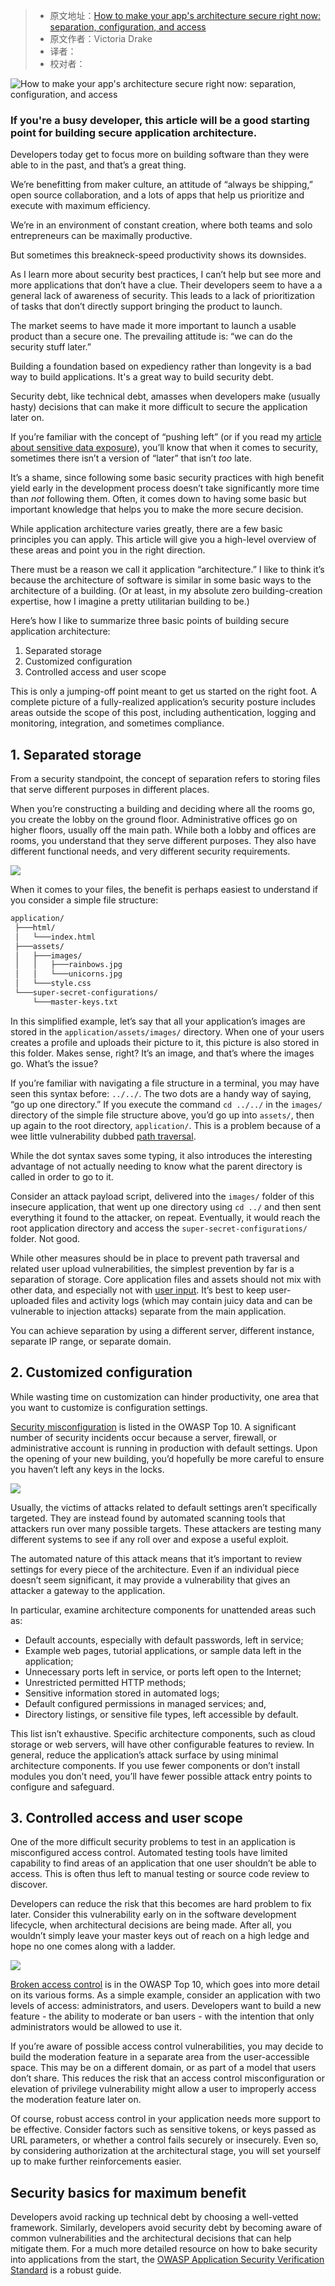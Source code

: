 > - 原文地址：[How to make your app's architecture secure right now: separation, configuration, and access](https://www.freecodecamp.org/news/secure-application-basics/)
> - 原文作者：Victoria Drake
> - 译者：
> - 校对者：

![How to make your app's architecture secure right now: separation, configuration, and access](https://www.freecodecamp.org/news/content/images/size/w2000/2019/09/cover-2.png)

### If you're a busy developer, this article will be a good starting point for building secure application architecture.

Developers today get to focus more on building software than they were able to in the past, and that’s a great thing.

We’re benefitting from maker culture, an attitude of “always be shipping,” open source collaboration, and a lots of apps that help us prioritize and execute with maximum efficiency.

We’re in an environment of constant creation, where both teams and solo entrepreneurs can be maximally productive.

But sometimes this breakneck-speed productivity shows its downsides.

As I learn more about security best practices, I can’t help but see more and more applications that don’t have a clue. Their developers seem to have a a general lack of awareness of security. This leads to a lack of prioritization of tasks that don’t directly support bringing the product to launch.

The market seems to have made it more important to launch a usable product than a secure one. The prevailing attitude is: “we can do the security stuff later.”

Building a foundation based on expediency rather than longevity is a bad way to build applications. It's a great way to build security debt.

Security debt, like technical debt, amasses when developers make (usually hasty) decisions that can make it more difficult to secure the application later on.

If you’re familiar with the concept of “pushing left” (or if you read my  [article about sensitive data exposure][1]), you’ll know that when it comes to security, sometimes there isn’t a version of “later” that isn’t  _too_  late.

It’s a shame, since following some basic security practices with high benefit yield early in the development process doesn’t take significantly more time than  _not_  following them. Often, it comes down to having some basic but important knowledge that helps you to make the more secure decision.

While application architecture varies greatly, there are a few basic principles you can apply. This article will give you a high-level overview of these areas and point you in the right direction.

There must be a reason we call it application “architecture.” I like to think it’s because the architecture of software is similar in some basic ways to the architecture of a building. (Or at least, in my absolute zero building-creation expertise, how I imagine a pretty utilitarian building to be.)

Here’s how I like to summarize three basic points of building secure application architecture:

1.  Separated storage
2.  Customized configuration
3.  Controlled access and user scope

This is only a jumping-off point meant to get us started on the right foot. A complete picture of a fully-realized application’s security posture includes areas outside the scope of this post, including authentication, logging and monitoring, integration, and sometimes compliance.

## 1\. Separated storage

From a security standpoint, the concept of separation refers to storing files that serve different purposes in different places.

When you’re constructing a building and deciding where all the rooms go, you create the lobby on the ground floor. Administrative offices go on higher floors, usually off the main path. While both a lobby and offices are rooms, you understand that they serve different purposes. They also have different functional needs, and very different security requirements.

![](https://www.freecodecamp.org/news/content/images/2019/09/separation.png)

When it comes to your files, the benefit is perhaps easiest to understand if you consider a simple file structure:

```txt
application/
 ├───html/
 │   └───index.html
 ├───assets/
 │   ├───images/
 │   │   ├───rainbows.jpg
 │   │   └───unicorns.jpg
 │   └───style.css
 └───super-secret-configurations/
     └───master-keys.txt
```

In this simplified example, let’s say that all your application’s images are stored in the  `application/assets/images/`  directory. When one of your users creates a profile and uploads their picture to it, this picture is also stored in this folder. Makes sense, right? It’s an image, and that’s where the images go. What’s the issue?

If you’re familiar with navigating a file structure in a terminal, you may have seen this syntax before:  `../../`. The two dots are a handy way of saying, “go up one directory.” If you execute the command  `cd ../../`  in the  `images/`  directory of the simple file structure above, you’d go up into  `assets/`, then up again to the root directory,  `application/`. This is a problem because of a wee little vulnerability dubbed  [path traversal][2].

While the dot syntax saves some typing, it also introduces the interesting advantage of not actually needing to know what the parent directory is called in order to go to it.

Consider an attack payload script, delivered into the  `images/`  folder of this insecure application, that went up one directory using  `cd ../`  and then sent everything it found to the attacker, on repeat. Eventually, it would reach the root application directory and access the  `super-secret-configurations/`  folder. Not good.

While other measures should be in place to prevent path traversal and related user upload vulnerabilities, the simplest prevention by far is a separation of storage. Core application files and assets should not mix with other data, and especially not with  [user input][3]. It’s best to keep user-uploaded files and activity logs (which may contain juicy data and can be vulnerable to injection attacks) separate from the main application.

You can achieve separation by using a different server, different instance, separate IP range, or separate domain.

## 2\. Customized configuration

While wasting time on customization can hinder productivity, one area that you want to customize is configuration settings.

[Security misconfiguration][4]  is listed in the OWASP Top 10. A significant number of security incidents occur because a server, firewall, or administrative account is running in production with default settings. Upon the opening of your new building, you’d hopefully be more careful to ensure you haven’t left any keys in the locks.

![](https://www.freecodecamp.org/news/content/images/2019/09/defaultkey.png)

Usually, the victims of attacks related to default settings aren’t specifically targeted. They are instead found by automated scanning tools that attackers run over many possible targets. These attackers are testing many different systems to see if any roll over and expose a useful exploit.

The automated nature of this attack means that it’s important to review settings for every piece of the architecture. Even if an individual piece doesn’t seem significant, it may provide a vulnerability that gives an attacker a gateway to the application.

In particular, examine architecture components for unattended areas such as:

-   Default accounts, especially with default passwords, left in service;
-   Example web pages, tutorial applications, or sample data left in the application;
-   Unnecessary ports left in service, or ports left open to the Internet;
-   Unrestricted permitted HTTP methods;
-   Sensitive information stored in automated logs;
-   Default configured permissions in managed services; and,
-   Directory listings, or sensitive file types, left accessible by default.

This list isn’t exhaustive. Specific architecture components, such as cloud storage or web servers, will have other configurable features to review. In general, reduce the application’s attack surface by using minimal architecture components. If you use fewer components or don’t install modules you don’t need, you’ll have fewer possible attack entry points to configure and safeguard.

## 3\. Controlled access and user scope

One of the more difficult security problems to test in an application is misconfigured access control. Automated testing tools have limited capability to find areas of an application that one user shouldn’t be able to access. This is often thus left to manual testing or source code review to discover.

Developers can reduce the risk that this becomes are hard problem to fix later. Consider this vulnerability early on in the software development lifecycle, when architectural decisions are being made. After all, you wouldn’t simply leave your master keys out of reach on a high ledge and hope no one comes along with a ladder.

![](https://www.freecodecamp.org/news/content/images/2019/09/access-1.png)

[Broken access control][5]  is in the OWASP Top 10, which goes into more detail on its various forms. As a simple example, consider an application with two levels of access: administrators, and users. Developers want to build a new feature - the ability to moderate or ban users - with the intention that only administrators would be allowed to use it.

If you’re aware of possible access control vulnerabilities, you may decide to build the moderation feature in a separate area from the user-accessible space. This may be on a different domain, or as part of a model that users don’t share. This reduces the risk that an access control misconfiguration or elevation of privilege vulnerability might allow a user to improperly access the moderation feature later on.

Of course, robust access control in your application needs more support to be effective. Consider factors such as sensitive tokens, or keys passed as URL parameters, or whether a control fails securely or insecurely. Even so, by considering authorization at the architectural stage, you will set yourself up to make further reinforcements easier.

## Security basics for maximum benefit

Developers avoid racking up technical debt by choosing a well-vetted framework. Similarly, developers avoid security debt by becoming aware of common vulnerabilities and the architectural decisions that can help mitigate them. For a much more detailed resource on how to bake security into applications from the start, the  [OWASP Application Security Verification Standard][6]  is a robust guide.

[1]: https://victoria.dev/blog/hackers-are-googling-your-plain-text-passwords-preventing-sensitive-data-exposure/
[2]: https://cwe.mitre.org/data/definitions/22.html
[3]: https://victoria.dev/blog/sql-injection-and-xss-what-white-hat-hackers-know-about-trusting-user-input/
[4]: https://github.com/OWASP/Top10/blob/cb5f8967bba106e14a350761ac4f93b8aec7f8fa/2017/en/0xa6-security-misconfiguration.md
[5]: https://github.com/OWASP/Top10/blob/master/2017/en/0xa5-broken-access-control.md
[6]: https://github.com/OWASP/ASVS
